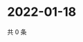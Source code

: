 # 2022-01-18

共 0 条

<!-- BEGIN WEIBO -->
<!-- 最后更新时间 Tue Jan 18 2022 01:22:18 GMT+0800 (China Standard Time) -->

<!-- END WEIBO -->

